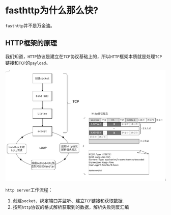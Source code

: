 # fasthttp为什么那么快?

`fasthttp`并不是万金油。

## HTTP框架的原理

我们知道，`HTTP`协议是建立在`TCP`协议基础上的，所以`HTTP`框架本质就是处理`TCP`链接和`TCP`的`payload`。

<img src='./src/HTTP框架的原理.drawio.png'>

`http server`工作流程：

1. 创建`socket`、绑定端口并监听、建立`TCP`链接和获取数据.
2. 按照`http`协议的格式解析获取到的数据，解析失败则反汇编

